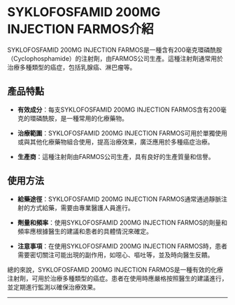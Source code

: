 # SYKLOFOSFAMID 200MG INJECTION FARMOS介紹
SYKLOFOSFAMID 200MG INJECTION FARMOS是一種含有200毫克環磷酰胺（Cyclophosphamide）的注射劑，由FARMOS公司生產。這種注射劑通常用於治療多種類型的癌症，包括乳腺癌、淋巴瘤等。
## 產品特點
- **有效成分**：每支SYKLOFOSFAMID 200MG INJECTION FARMOS含有200毫克的環磷酰胺，是一種常用的化療藥物。
- **治療範圍**：SYKLOFOSFAMID 200MG INJECTION FARMOS可用於單獨使用或與其他化療藥物組合使用，提高治療效果，廣泛應用於多種癌症治療。
- **生產商**：這種注射劑由FARMOS公司生產，具有良好的生產質量和信譽。
## 使用方法
- **給藥途徑**：SYKLOFOSFAMID 200MG INJECTION FARMOS通常通過靜脈注射的方式給藥，需要由專業醫護人員進行。
- **劑量和頻率**：使用SYKLOFOSFAMID 200MG INJECTION FARMOS的劑量和頻率應根據醫生的建議和患者的具體情況來確定。
- **注意事項**：在使用SYKLOFOSFAMID 200MG INJECTION FARMOS時，患者需要密切關注可能出現的副作用，如噁心、嘔吐等，並及時向醫生反饋。
總的來說，SYKLOFOSFAMID 200MG INJECTION FARMOS是一種有效的化療注射劑，可用於治療多種類型的癌症。患者在使用時應嚴格按照醫生的建議進行，並定期進行監測以確保治療效果。
---